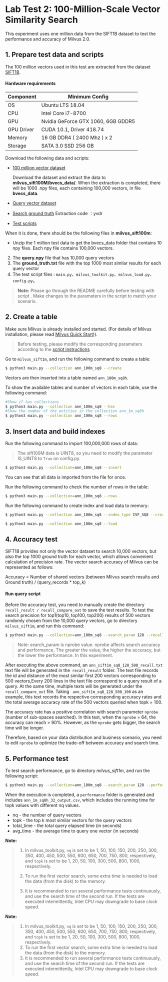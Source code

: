 # Lab Test 2: 100-Million-Scale Vector Similarity Search

This experiment uses one million data from the SIFT1B dataset to test the performance and accuracy of Milvus 2.0.

## 1. Prepare test data and scripts

The 100 million vectors used in this test are extracted from the dataset [SIFT1B](http://corpus-texmex.irisa.fr/).

#### Hardware requirements

| Component           | Minimum Config                |
| ------------------ | -------------------------- |
| OS            | Ubuntu LTS 18.04 |
| CPU           | Intel Core i7-8700        |
| GPU           | Nvidia GeForce GTX 1060, 6GB GDDR5 |
| GPU Driver    | CUDA 10.1, Driver 418.74 |
| Memory        | 16 GB DDR4 ( 2400 Mhz ) x 2                |
| Storage       | SATA 3.0 SSD 256 GB                  |

Download the following data and scripts: 
- [100 million vector dataset](https://pan.baidu.com/s/1N5jGKHYTGchye3qR31aNnA)

  Download the dataset and extract the data to **milvus_sift100M/bvecs_data/**. When the extraction is completed, there will be 1000 .npy files, each containing 100,000 vectors, in file **bvecs_data**.

- [Query vector dataset](https://pan.baidu.com/s/1l9_lDItU2dPBPIYZ7oV0NQ)

- [Search ground truth](https://pan.baidu.com/s/1Raqs_1NkGMkPboENFlkPsw )     Extraction code  ：yvdr

- [Test scripts](/benchmark_test/scripts/)

When it is done, there should be the following files in **milvus_sift100m**:

- Unzip the 1 million test data to get the bvecs_data folder that contains 10 npy files. Each npy file contains 100,000 vectors.
2. The **query.npy** file that has 10,000 query vectors
3. The **ground_truth.txt** file with the top 1000 most similar results for each query vector
4. The test script files : `main.py`、`milvus_toolkit.py`、`milvus_load.py`、`config.py`。

> **Note:** Please go through the README carefully before testing with script . Make changes to the parameters in the script to match your scenario.

## 2. Create a table

Make sure Milvus is already installed and started. (For details of Milvus installation, please read [Milvus Quick Start](https://milvus.io/docs/v2.0.0/install_standalone-docker.md))).

> Before testing, please modify the corresponding parameters according to the [script instructions](/benchmark_test/scripts/README.md)

Go to `milvus_sift1m`, and run the following command to create a table:

```bash
$ python3 main.py --collection ann_100m_sq8 --create
```

Vectors are then inserted into a table named `ann_100m_sq8h`.

To show the available tables and number of vectors in each table, use the following command:

```bash
#Show if has collections
$ python3 main.py --collection ann_100m_sq8 --has
#Show the number of the entities in the collection ann_1m_sq8h
$ python3 main.py --collection ann_100m_sq8 --rows
```

## 3.  Insert data and build indexes

Run the following command to import 100,000,000 rows of data:

> The sift100M data is UINT8, so you need to modify the parameter IS_UINT8 to `True` on config.py.

```bash
$ python3 main.py --collection=ann_100m_sq8 --insert
```

You can see that all data is imported from the file for once.

Run the following command to check the number of rows in the table:

```bash
$ python3 main.py --collection=ann_100m_sq8 --rows
```

Run the following command to create index and load data to memory:

```bash
$ python3 main.py --collection ann_100m_sq8 --index_type IVF_SQ8 --create_index

$ python3 main.py --collection ann_100m_sq8 --load
```

## 4. Accuracy test

SIFT1B provides not only the vector dataset to search 10,000 vectors, but also the top 1000 ground truth for each vector, which allows convenient calculation of precision rate. The vector search accuracy of Milvus can be represented as follows:

Accuracy = Number of shared vectors (between Milvus search results and Ground truth) / (query_records * top_k)

####  Run query script

Before the accuracy test, you need to manually create the directory `recall_result / recall_compare_out` to save the test results. To test the search precision for  top1(top10, top100, top200) results of 500 vectors randomly chosen from the 10,000 query vectors, go to directory `milvus_sift1m`, and run this command:

```bash
$ python3 main.py --collection=ann_100m_sq8 --search_param 128 --recall
```

> Note: search_param is nprobe value. nprobe affects search accuracy and performance. The greater the value, the higher the accuracy, but the lower the performance. In this experiment.

After executing the above command, an `ann_sift1m_sq8_128_500_recall.txt` text file will be generated in the` recall_result` folder. The text file records the id and distance of the most similar first 200 vectors corresponding to 500 vectors,Every 200 lines in the text file correspond to a query result of a query. At the same time, multiple texts will be generated under the `recall_compare_out` file. Taking ` ann_sift1m_sq8_128_500_100` as an example, this text records the respective corresponding accuracy rates and the total average accuracy rate of the 500 vectors queried when topk = 100.

The accuracy rate has a positive correlation with search parameter `nprobe` (number of sub-spaces searched). In this test, when the `nprobe` = 64, the accuracy can reach > 90%.  However, as the `nprobe` gets bigger, the search time will be longer. 

Therefore, based on your data distribution and business scenario, you need to edit `nprobe` to optimize the trade-off between accuracy and search time. 

## 5. Performance test

To test search performance, go to directory *milvus_sift1m*, and run the following script: 

```bash
$ python3 main.py --collection=ann_100m_sq8 --search_param 128 --performance
```

When the execution is completed, a `performance` folder is generated and includes `ann_1m_sq8h_32_output.csv`, which includes the running time for topk values with different nq values.

- nq - the number of query vectors
- topk - the top k most similar vectors for the query vectors 
- total_time - the total query elapsed time (in seconds)
- avg_time - the average time to query one vector (in seconds)

**Note:**

> 1. In milvus_toolkit.py, `nq` is set to be 1, 50, 100, 150, 200, 250, 300, 350, 400, 450, 500, 550, 600, 650, 700, 750, 800, respectively, and `topk` is set to be 1, 20, 50, 100, 300, 500, 800, 1000, respectively.
>
> 2. To run the first vector search, some extra time is needed to load the data (from the disk) to the memory.
>
> 3. It is recommended to run several performance tests continuously, and use the search time of the second run. If the tests are executed intermittently, Intel CPU may downgrade to base clock speed.

**Note:**

> 1. In milvus_toolkit.py, `nq` is set to be 1, 50, 100, 150, 200, 250, 300, 350, 400, 450, 500, 550, 600, 650, 700, 750, 800, respectively, and `topk` is set to be 1, 20, 50, 100, 300, 500, 800, 1000, respectively.
> 2. To run the first vector search, some extra time is needed to load the data (from the disk) to the memory.
> 3. It is recommended to run several performance tests continuously, and use the search time of the second run. If the tests are executed intermittently, Intel CPU may downgrade to base clock speed.
